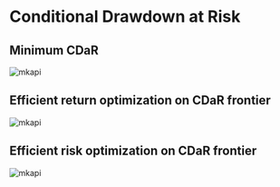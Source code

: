 # Conditional Drawdown at Risk

## Minimum CDaR
![mkapi](skportfolio.frontier.MinimumCDar)

## Efficient return optimization on CDaR frontier
![mkapi](skportfolio.frontier.CDarEfficientReturn)

## Efficient risk optimization on CDaR frontier
![mkapi](skportfolio.frontier.CDarEfficientRisk)
